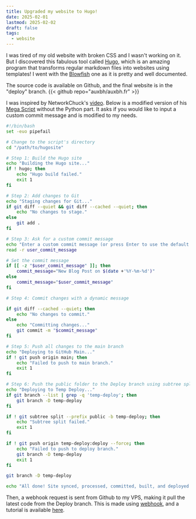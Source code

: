 ```yaml
---
title: Upgraded my website to Hugo!
date: 2025-02-01
lastmod: 2025-02-02
draft: false
tags:
  - website
---
```


I was tired of my old website with broken CSS and I wasn't working on it. But I discovered this fabulous tool called [Hugo](https://gohugo.io/), which is an amazing program that transforms regular markdown files into websites using templates! I went with the [Blowfish](https://blowfish.page/) one as it is pretty and well documented.

The source code is available on Github, and the final website is in the "deploy" branch.
{{< github repo="auxbh/auxbh.fr" >}}

I was inspired by NetworkChuck's [video](https://www.youtube.com/watch?v=dnE7c0ELEH8).
Below is a modified version of his [Mega Script](https://blog.networkchuck.com/posts/my-insane-blog-pipeline/#maclinux-1) without the Python part. It asks if you would like to input a custom commit message and is modified to my needs.

```sh
#!/bin/bash
set -euo pipefail

# Change to the script's directory
cd "/path/to/hugosite"

# Step 1: Build the Hugo site
echo "Building the Hugo site..."
if ! hugo; then
    echo "Hugo build failed."
    exit 1
fi

# Step 2: Add changes to Git
echo "Staging changes for Git..."
if git diff --quiet && git diff --cached --quiet; then
    echo "No changes to stage."
else
    git add .
fi

# Step 3: Ask for a custom commit message
echo "Enter a custom commit message (or press Enter to use the default message):"
read -r user_commit_message

# Set the commit message
if [[ -z "$user_commit_message" ]]; then
    commit_message="New Blog Post on $(date +'%Y-%m-%d')"
else
    commit_message="$user_commit_message"
fi

# Step 4: Commit changes with a dynamic message

if git diff --cached --quiet; then
    echo "No changes to commit."
else
    echo "Committing changes..."
    git commit -m "$commit_message"
fi

# Step 5: Push all changes to the main branch
echo "Deploying to GitHub Main..."
if ! git push origin main; then
    echo "Failed to push to main branch."
    exit 1
fi

# Step 6: Push the public folder to the Deploy branch using subtree split and force push
echo "Deploying to Temp Deploy..."
if git branch --list | grep -q 'temp-deploy'; then
    git branch -D temp-deploy
fi

if ! git subtree split --prefix public -b temp-deploy; then
    echo "Subtree split failed."
    exit 1
fi

if ! git push origin temp-deploy:deploy --force; then
    echo "Failed to push to deploy branch."
    git branch -D temp-deploy
    exit 1
fi

git branch -D temp-deploy

echo "All done! Site synced, processed, committed, built, and deployed."
```

Then, a webhook request is sent from Github to my VPS, making it pull the latest code from the Deploy branch.
This is made using [webhook](https://github.com/adnanh/webhook), and a tutorial is available [here](https://maximorlov.com/automated-deployments-from-github-with-webhook/).